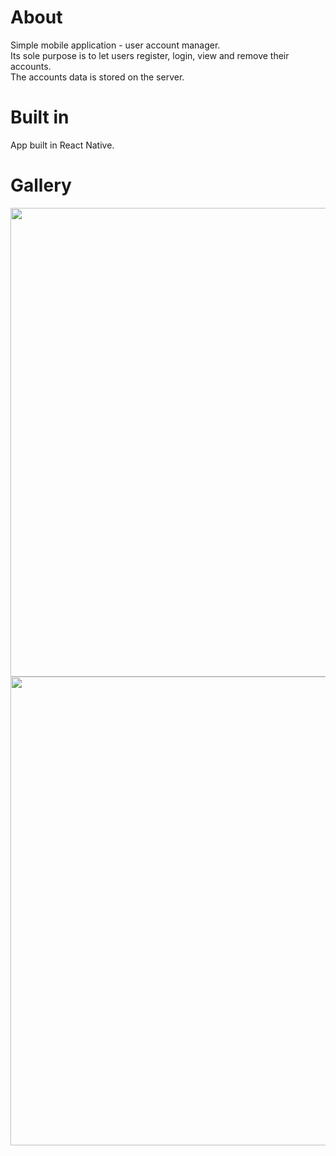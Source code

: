 # About
Simple mobile application - user account manager.  
Its sole purpose is to let users register, login, view and remove their accounts.  
The accounts data is stored on the server.  

# Built in
App built in React Native.

# Gallery
<img src="https://github.com/oskarm2003/register-app/assets/97277011/1f32af1f-a10f-4630-ac1d-251e107f8b7d" height="750"/>
<img src="https://github.com/oskarm2003/register-app/assets/97277011/df8fb830-7273-43e5-b46a-de18f4ac14e6" height="750"/>
